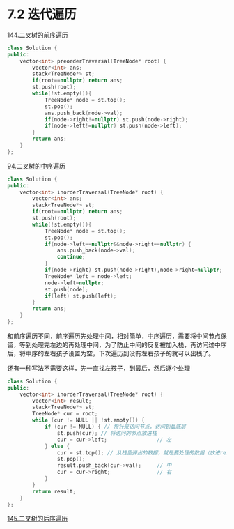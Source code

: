 # 7.2 迭代遍历

[144.二叉树的前序遍历](https://leetcode.cn/problems/binary-tree-preorder-traversal/)

```cpp
class Solution {
public:
    vector<int> preorderTraversal(TreeNode* root) {
        vector<int> ans;
        stack<TreeNode*> st;
        if(root==nullptr) return ans;
        st.push(root);
        while(!st.empty()){
            TreeNode* node = st.top();
            st.pop();
            ans.push_back(node->val);
            if(node->right!=nullptr) st.push(node->right);
            if(node->left!=nullptr) st.push(node->left);
        }
        return ans;
    }  
};
```

[94.二叉树的中序遍历](https://leetcode.cn/problems/binary-tree-inorder-traversal/)


```cpp
class Solution {
public:
    vector<int> inorderTraversal(TreeNode* root) {
        vector<int> ans;
        stack<TreeNode*> st;
        if(root==nullptr) return ans;
        st.push(root);
        while(!st.empty()){
            TreeNode* node = st.top();
            st.pop();
            if(node->left==nullptr&&node->right==nullptr) {
                ans.push_back(node->val);
                continue;
            }
            if(node->right) st.push(node->right),node->right=nullptr;
            TreeNode* left = node->left;
            node->left=nullptr;
            st.push(node);
            if(left) st.push(left);
        }
        return ans;
    }
};
```

和前序遍历不同，前序遍历先处理中间，相对简单，中序遍历，需要将中间节点保留，等到处理完左边的再处理中间，为了防止中间的反复被加入栈，再访问过中序后，将中序的左右孩子设置为空，下次遍历到没有左右孩子的就可以出栈了。

还有一种写法不需要这样，先一直找左孩子，到最后，然后逐个处理

```cpp
class Solution {
public:
    vector<int> inorderTraversal(TreeNode* root) {
        vector<int> result;
        stack<TreeNode*> st;
        TreeNode* cur = root;
        while (cur != NULL || !st.empty()) {
            if (cur != NULL) { // 指针来访问节点，访问到最底层
                st.push(cur); // 将访问的节点放进栈
                cur = cur->left;                // 左
            } else {
                cur = st.top(); // 从栈里弹出的数据，就是要处理的数据（放进result数组里的数据）
                st.pop();
                result.push_back(cur->val);     // 中
                cur = cur->right;               // 右
            }
        }
        return result;
    }
};
```

[145.二叉树的后序遍历](https://leetcode.cn/problems/binary-tree-postorder-traversal/)

```cpp

```
